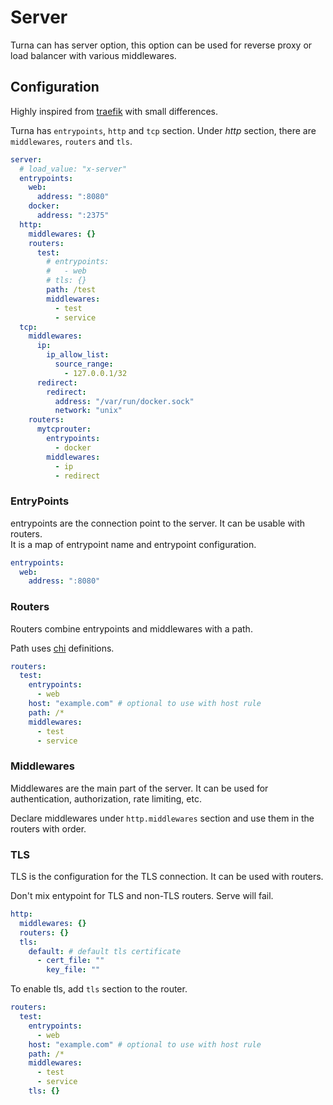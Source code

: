 # Server

Turna can has server option, this option can be used for reverse proxy or load balancer with various middlewares.

## Configuration

Highly inspired from [traefik](https://doc.traefik.io/traefik/) with small differences.

Turna has `entrypoints`, `http` and `tcp` section. Under _http_ section, there are `middlewares`, `routers` and `tls`.

```yaml
server:
  # load_value: "x-server"
  entrypoints:
    web:
      address: ":8080"
    docker:
      address: ":2375"
  http:
    middlewares: {}
    routers:
      test:
        # entrypoints:
        #   - web
        # tls: {}
        path: /test
        middlewares:
          - test
          - service
  tcp:
    middlewares:
      ip:
        ip_allow_list:
          source_range:
            - 127.0.0.1/32
      redirect:
        redirect:
          address: "/var/run/docker.sock"
          network: "unix"
    routers:
      mytcprouter:
        entrypoints:
          - docker
        middlewares:
          - ip
          - redirect
```

### EntryPoints

entrypoints are the connection point to the server. It can be usable with routers.  
It is a map of entrypoint name and entrypoint configuration.

```yaml
entrypoints:
  web:
    address: ":8080"
```

### Routers

Routers combine entrypoints and middlewares with a path.

Path uses [chi](https://github.com/go-chi/chi) definitions.

```yaml
routers:
  test:
    entrypoints:
      - web
    host: "example.com" # optional to use with host rule
    path: /*
    middlewares:
      - test
      - service
```

### Middlewares

Middlewares are the main part of the server. It can be used for authentication, authorization, rate limiting, etc.

Declare middlewares under `http.middlewares` section and use them in the routers with order.

### TLS

TLS is the configuration for the TLS connection. It can be used with routers.

Don't mix entypoint for TLS and non-TLS routers. Serve will fail.

```yaml
http:
  middlewares: {}
  routers: {}
  tls:
    default: # default tls certificate
      - cert_file: ""
        key_file: ""
```

To enable tls, add `tls` section to the router.

```yaml
routers:
  test:
    entrypoints:
      - web
    host: "example.com" # optional to use with host rule
    path: /*
    middlewares:
      - test
      - service
    tls: {}
```
